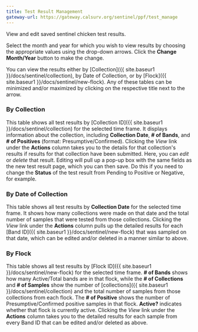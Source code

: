 ```yaml
---
title: Test Result Management
gateway-url: https://gateway.calsurv.org/sentinel/ppf/test_manage
---
```

View and edit saved sentinel chicken test results.

Select the month and year for which you wish to view results by choosing the appropriate values using the drop-down arrows. Click the **Change Month/Year** button to make the change.

You can view the results either by [Collection]({{ site.baseur1 }}/docs/sentinel/collection), by Date of Collection, or by [Flock]({{ site.baseur1 }}/docs/sentinel/new-flock). Any of these tables can be minimized and/or maximized by clicking on the respective title next to the arrow.

### By Collection
This table shows all test results by [Collection ID]({{ site.baseur1 }}/docs/sentinel/collection) for the selected time frame. It displays information about the collection, including **Collection Date**, **# of Bands**, and **# of Positives** (format: Presumptive/Confirmed). Clicking the *View* link under the **Actions** column takes you to the details for that collection's results if results for that collection have been submitted. Here, you can *edit* or *delete* that result. Editing will pull up a pop-up box with the same fields as the new test result page, which you can then save. Do this if you need to change the **Status** of the test result from Pending to Positive or Negative, for example.

### By Date of Collection
This table shows all test results by **Collection Date** for the selected time frame. It shows how many collections were made on that date and the total number of samples that were tested from those collections. Clicking the *View* link under the **Actions** column pulls up the detailed results for each [Band ID]({{ site.baseur1 }}/docs/sentinel/new-flock) that was sampled on that date, which can be edited and/or deleted in a manner similar to above.

### By Flock
This table shows all test results by [Flock ID]({{ site.baseur1 }}/docs/sentinel/new-flock) for the selected time frame. **# of Bands** shows how many Active/Total bands are in that flock, while the **# of Collections** and **# of Samples** show the number of [collections]({{ site.baseur1 }}/docs/sentinel/collection) and the total number of samples from those collections from each flock. The **# of Positive** shows the number of Presumptive/Confirmed positive samples in that flock. **Active?** indicates whether that flock is currently active. Clicking the *View* link under the **Actions** column takes you to the detailed results for each sample from every Band ID that can be edited and/or deleted as above.

